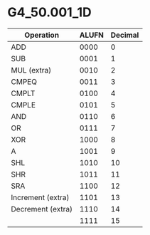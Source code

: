 # G4_50.001_1D
| Operation         | ALUFN | Decimal |
| ----------------- | ----- | ------- |
| ADD               | 0000  | 0       |
| SUB               | 0001  | 1       |
| MUL (extra)       | 0010  | 2       |
| CMPEQ             | 0011  | 3       |
| CMPLT             | 0100  | 4       |
| CMPLE             | 0101  | 5       |
| AND               | 0110  | 6       |
| OR                | 0111  | 7       |
| XOR               | 1000  | 8       |
| A                 | 1001  | 9       |
| SHL               | 1010  | 10      |
| SHR               | 1011  | 11      |
| SRA               | 1100  | 12      |
| Increment (extra) | 1101  | 13      |
| Decrement (extra) | 1110  | 14      |
|                   | 1111  | 15      |
